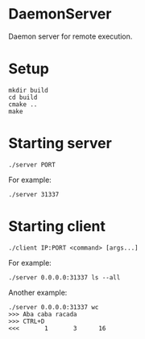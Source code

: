# DaemonServer
Daemon server for remote execution.
# Setup
```
mkdir build
cd build
cmake ..
make
```
# Starting server
```
./server PORT
```
For example:
```
./server 31337
```
# Starting client
```
./client IP:PORT <command> [args...]
```
For example:
```
./server 0.0.0.0:31337 ls --all
```
Another example:
```
./server 0.0.0.0:31337 wc
>>> Aba caba racada
>>> CTRL+D
<<<       1       3      16
```
